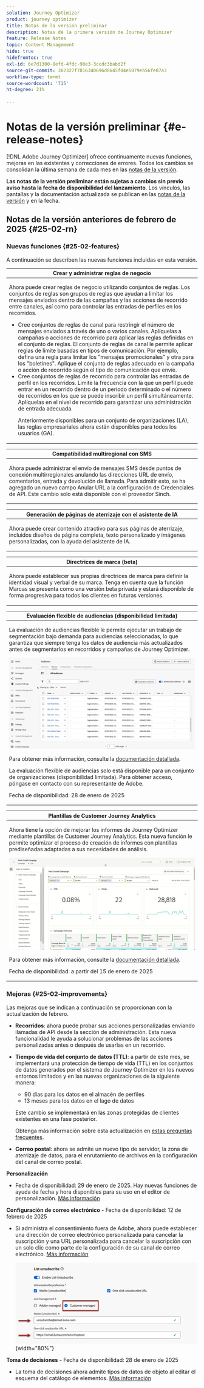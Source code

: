 ```yaml
---
solution: Journey Optimizer
product: journey optimizer
title: Notas de la versión preliminar
description: Notas de la primera versión de Journey Optimizer
feature: Release Notes
topic: Content Management
hide: true
hidefromtoc: true
exl-id: 6e7d1300-8efd-4fdc-90e3-3ccdc3babd2f
source-git-commit: 382327f7816340696d8645f04e5079eb56fe07a3
workflow-type: tm+mt
source-wordcount: '715'
ht-degree: 21%

---
```


# Notas de la versión preliminar {#e-release-notes}

[!DNL Adobe Journey Optimizer] ofrece continuamente nuevas funciones, mejoras en las existentes y correcciones de errores. Todos los cambios se consolidan la última semana de cada mes en las [notas de la versión](release-notes.md).

**Las notas de la versión preliminar están sujetas a cambios sin previo aviso hasta la fecha de disponibilidad del lanzamiento**. Los vínculos, las pantallas y la documentación actualizada se publican en las [notas de la versión](release-notes.md) y en la fecha.

## Notas de la versión anteriores de febrero de 2025 {#25-02-rn}

### Nuevas funciones {#25-02-features}

A continuación se describen las nuevas funciones incluidas en esta versión.

<table>
<thead>
<tr>
<th><strong>Crear y administrar reglas de negocio</strong><br/></th>
</tr>
</thead>
<tbody>
<tr>
<td>
<p>Ahora puede crear reglas de negocio utilizando conjuntos de reglas. Los conjuntos de reglas son grupos de reglas que ayudan a limitar los mensajes enviados dentro de las campañas y las acciones de recorrido entre canales, así como para controlar las entradas de perfiles en los recorridos.<p>
<p><ul><li>Cree conjuntos de reglas de canal para restringir el número de mensajes enviados a través de uno o varios canales. Aplíquelas a campañas o acciones de recorrido para aplicar las reglas definidas en el conjunto de reglas. El conjunto de reglas de canal le permite aplicar reglas de límite basadas en tipos de comunicación. Por ejemplo, defina una regla para limitar los "mensajes promocionales" y otra para los "boletines". Aplique el conjunto de reglas adecuado en la campaña o acción de recorrido según el tipo de comunicación que envíe.</li>
<li> Cree conjuntos de reglas de recorrido para controlar las entradas de perfil en los recorridos. Limite la frecuencia con la que un perfil puede entrar en un recorrido dentro de un periodo determinado o el número de recorridos en los que se puede inscribir un perfil simultáneamente. Aplíquelas en el nivel de recorrido para garantizar una administración de entrada adecuada.</li></p>
<p>Anteriormente disponibles para un conjunto de organizaciones (LA), las reglas empresariales ahora están disponibles para todos los usuarios (GA).</p>
<!--p>For more information, refer to the <a href="../configuration/business-rules.md">detailed documentation</a>.</p-->
</td>
</tr>
</tbody>
</table>

<table>
<thead>
<tr>
<th><strong>Compatibilidad multiregional con SMS</strong><br/></th>
</tr>
</thead>
<tbody>
<tr>
<td>
<p>Ahora puede administrar el envío de mensajes SMS desde puntos de conexión multirregionales anulando las direcciones URL de envío, comentarios, entrada y devolución de llamada. Para admitir esto, se ha agregado un nuevo campo Anular URL a la configuración de Credenciales de API. Este cambio solo está disponible con el proveedor Sinch.</p>
<!--p>For more information, refer to the <a href="../configuration/business-rules.md">detailed documentation</a>.</p-->
</td>
</tr>
</tbody>
</table>

<table>
<thead>
<tr>
<th><strong>Generación de páginas de aterrizaje con el asistente de IA</strong><br/></th>
</tr>
</thead>
<tbody>
<tr>
<td>
<p>Ahora puede crear contenido atractivo para sus páginas de aterrizaje, incluidos diseños de página completa, texto personalizado y imágenes personalizadas, con la ayuda del asistente de IA.</p>
<!--img src="assets/do-not-localize/ai-lp.gif">
<p>For more information on AI Assistant, refer to the <a href="../email/generative-lp.md">detailed documentation</a>.</p-->
</td>
</tr>
</tbody>
</table>


<table>
<thead>
<tr>
<th><strong>Directrices de marca (beta)</strong><br/></th>
</tr>
</thead>
<tbody>
<tr>
<td>
<p>Ahora puede establecer sus propias directrices de marca para definir la identidad visual y verbal de su marca. Tenga en cuenta que la función Marcas se presenta como una versión beta privada y estará disponible de forma progresiva para todos los clientes en futuras versiones.</p>
<!--p>For more information, refer to the <a href="../configuration/business-rules.md">detailed documentation</a>.</p-->
</td>
</tr>
</tbody>
</table>



<table>
<thead>
<tr>
<th><strong>Evaluación flexible de audiencias (disponibilidad limitada)</strong><br/></th>
</tr>
</thead>
<tbody>
<tr>
<td>
<p>La evaluación de audiencias flexible le permite ejecutar un trabajo de segmentación bajo demanda para audiencias seleccionadas, lo que garantiza que siempre tenga los datos de audiencia más actualizados antes de segmentarlos en recorridos y campañas de Journey Optimizer.</p>
<img src="assets/do-not-localize/flexible-audience.gif">
<p>Para obtener más información, consulte la <a href="../audience/about-audiences.md#flexible">documentación detallada</a>.</p>
<p> La evaluación flexible de audiencias solo está disponible para un conjunto de organizaciones (disponibilidad limitada). Para obtener acceso, póngase en contacto con su representante de Adobe.</p>
<p>Fecha de disponibilidad: 28 de enero de 2025</p>
</tr>
</tbody>
</table>



<table>
<thead>
<tr>
<th><strong>Plantillas de Customer Journey Analytics</strong><br/></th>
</tr>
</thead>
<tbody>
<tr>
<td>
<p>Ahora tiene la opción de mejorar los informes de Journey Optimizer mediante plantillas de Customer Journey Analytics. Esta nueva función le permite optimizar el proceso de creación de informes con plantillas prediseñadas adaptadas a sus necesidades de análisis.
</p>
<img src="assets/do-not-localize/cja-templates.gif">
<p>Para obtener más información, consulte la <a href="../reports/report-cja-manage.md#cja-template">documentación detallada</a>.</p>
<p>Fecha de disponibilidad: a partir del 15 de enero de 2025</p>
</tr>
</tbody>
</table>




### Mejoras {#25-02-improvements}

Las mejoras que se indican a continuación se proporcionan con la actualización de febrero.

* **Recorridos**: ahora puede probar sus acciones personalizadas enviando llamadas de API desde la sección de administración. Esta nueva funcionalidad le ayuda a solucionar problemas de las acciones personalizadas antes o después de usarlas en un recorrido.

* **Tiempo de vida del conjunto de datos (TTL)**: a partir de este mes, se implementará una protección de tiempo de vida (TTL) en los conjuntos de datos generados por el sistema de Journey Optimizer en los nuevos entornos limitados y en las nuevas organizaciones de la siguiente manera:

   * 90 días para los datos en el almacén de perfiles
   * 13 meses para los datos en el lago de datos

  Este cambio se implementará en las zonas protegidas de clientes existentes en una fase posterior.

  Obtenga más información sobre esta actualización en [estas preguntas frecuentes](../data/datasets-ttl.md#frequently-asked-questions).

<!--* **Playbooks** - You can now create and publish your own Use Case Playbooks in Journey Optimizer.-->

* **Correo postal**: ahora se admite un nuevo tipo de servidor, la zona de aterrizaje de datos, para el enrutamiento de archivos en la configuración del canal de correo postal.

**Personalización**

<!--
* The personalization editor has been enhanced with new capabilities such as Auto-complete, Search, and filtering options. You can also show or hide deprecated attributes.-->

* Fecha de disponibilidad: 29 de enero de 2025. Hay nuevas funciones de ayuda de fecha y hora disponibles para su uso en el editor de personalización. [Más información](../personalization/functions/dates.md)

**Configuración de correo electrónico** - Fecha de disponibilidad: 12 de febrero de 2025

* Si administra el consentimiento fuera de Adobe, ahora puede establecer una dirección de correo electrónico personalizada para cancelar la suscripción y una URL personalizada para cancelar la suscripción con un solo clic como parte de la configuración de su canal de correo electrónico. [Más información](../email/list-unsubscribe.md#custom-managed)

  ![](../email/assets/surface-list-unsubscribe-custom.png){width="80%"}

**Toma de decisiones** - Fecha de disponibilidad: 28 de enero de 2025

* La toma de decisiones ahora admite tipos de datos de objeto al editar el esquema del catálogo de elementos. [Más información](../experience-decisioning/catalogs.md)